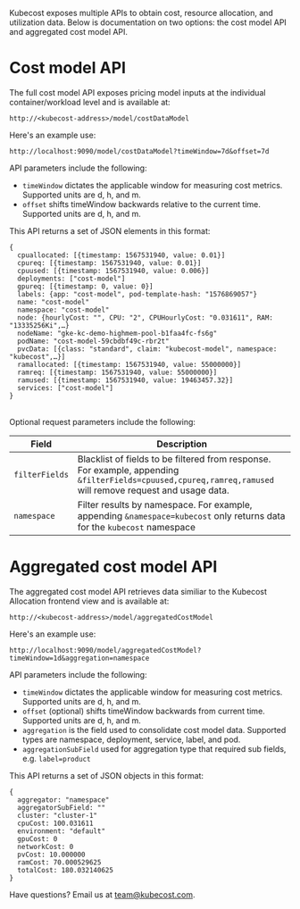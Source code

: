Kubecost exposes multiple APIs to obtain cost, resource allocation, and utilization data. Below is documentation on two options: the cost model API and aggregated cost model API.  

# Cost model API

The full cost model API exposes pricing model inputs at the individual container/workload level and is available at:

`http://<kubecost-address>/model/costDataModel`

Here's an example use:

`http://localhost:9090/model/costDataModel?timeWindow=7d&offset=7d`

API parameters include the following:

* `timeWindow` dictates the applicable window for measuring cost metrics. Supported units are d, h, and m.  
* `offset` shifts timeWindow backwards relative to the current time. Supported units are d, h, and m.

This API returns a set of JSON elements in this format:

```
{
  cpuallocated: [{timestamp: 1567531940, value: 0.01}]
  cpureq: [{timestamp: 1567531940, value: 0.01}]
  cpuused: [{timestamp: 1567531940, value: 0.006}]
  deployments: ["cost-model"]
  gpureq: [{timestamp: 0, value: 0}]
  labels: {app: "cost-model", pod-template-hash: "1576869057"}
  name: "cost-model"
  namespace: "cost-model"
  node: {hourlyCost: "", CPU: "2", CPUHourlyCost: "0.031611", RAM: "13335256Ki",…}
  nodeName: "gke-kc-demo-highmem-pool-b1faa4fc-fs6g"
  podName: "cost-model-59cbdbf49c-rbr2t"
  pvcData: [{class: "standard", claim: "kubecost-model", namespace: "kubecost",…}]
  ramallocated: [{timestamp: 1567531940, value: 55000000}]
  ramreq: [{timestamp: 1567531940, value: 55000000}]
  ramused: [{timestamp: 1567531940, value: 19463457.32}]
  services: ["cost-model"]
}  
```
<a name="optional-params"></a>  
Optional request parameters include the following:  

Field | Description 
--------- | ----------- 
`filterFields` | Blacklist of fields to be filtered from response. For example, appending `&filterFields=cpuused,cpureq,ramreq,ramused` will remove request and usage data.
`namespace` | Filter results by namespace. For example, appending `&namespace=kubecost` only returns data for the `kubecost` namespace


# Aggregated cost model API

The aggregated cost model API retrieves data similiar to the Kubecost Allocation frontend view and is available at:

`http://<kubecost-address>/model/aggregatedCostModel`

Here's an example use:

`http://localhost:9090/model/aggregatedCostModel?timeWindow=1d&aggregation=namespace`

API parameters include the following:

* `timeWindow` dictates the applicable window for measuring cost metrics. Supported units are d, h, and m.  
* `offset` (optional) shifts timeWindow backwards from current time. Supported units are d, h, and m.  
* `aggregation` is the field used to consolidate cost model data. Supported types are namespace, deployment, service, label, and pod.  
* `aggregationSubField` used for aggregation type that required sub fields, e.g. `label=product`

This API returns a set of JSON objects in this format:

```
{
  aggregator: "namespace"
  aggregatorSubField: ""
  cluster: "cluster-1"
  cpuCost: 100.031611
  environment: "default"
  gpuCost: 0
  networkCost: 0
  pvCost: 10.000000
  ramCost: 70.000529625
  totalCost: 180.032140625
}  
```

Have questions? Email us at <team@kubecost.com>.
